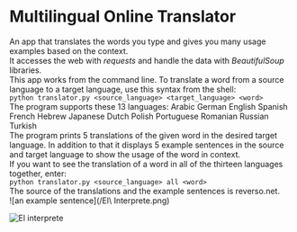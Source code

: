 # Multilingual Online Translator
An app that translates the words you type and gives you many usage examples based on the context.  
It accesses the web with _requests_ and handle the data with _BeautifulSoup_ libraries.  
This app works from the command line. To translate a word from a source language to a target language, use this syntax from the shell:  
`python translator.py <source_language> <target_language> <word>`  
The program supports these 13 languages: Arabic German English Spanish French Hebrew Japanese Dutch Polish Portuguese Romanian Russian Turkish  
The program prints 5 translations of the given word in the desired target language. In addition to that it displays 5 example sentences in the source and target language to show the usage of the word in context.  
If you want to see the translation of a word in all of the thirteen languages together, enter:   
`python translator.py <source_language> all <word>`   
The source of the translations and the example sentences is reverso.net.   
![an example sentence](/El\ Interprete.png)

![El interprete](https://user-images.githubusercontent.com/67658548/147891113-39742034-6bb9-497b-9554-d5e3b3eca430.png)
